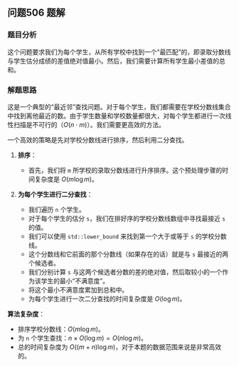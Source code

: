 ## 问题506 题解

### 题目分析

这个问题要求我们为每个学生，从所有学校中找到一个“最匹配”的，即录取分数线与学生估分成绩的差值绝对值最小。然后，我们需要计算所有学生最小差值的总和。

### 解题思路

这是一个典型的“最近邻”查找问题。对于每个学生，我们都需要在学校分数线集合中找到离他最近的数。由于学生数量和学校数量都很大，对每个学生都进行一次线性扫描是不可行的（$O(n \cdot m)$）。我们需要更高效的方法。

一个高效的策略是先对学校分数线进行排序，然后利用二分查找。

1.  **排序**：
    -   首先，我们将 `m` 所学校的录取分数线进行升序排序。这个预处理步骤的时间复杂度是 $O(m \log m)$。

2.  **为每个学生进行二分查找**：
    -   我们遍历 `n` 个学生。
    -   对于每个学生的估分 `s`，我们在排好序的学校分数线数组中寻找最接近 `s` 的值。
    -   我们可以使用 `std::lower_bound` 来找到第一个大于或等于 `s` 的学校分数线。
    -   这个分数线和它前面的那个分数线（如果存在的话）就是与 `s` 最接近的两个候选者。
    -   我们分别计算 `s` 与这两个候选者分数的差的绝对值，然后取较小的一个作为该学生的最小“不满意度”。
    -   将这个最小不满意度累加到总和中。
    -   为每个学生进行一次二分查找的时间复杂度是 $O(\log m)$。

**算法复杂度**：
-   排序学校分数线：$O(m \log m)$。
-   为 `n` 个学生查找：$n \times O(\log m) = O(n \log m)$。
-   总的时间复杂度为 $O((m+n)\log m)$，对于本题的数据范围来说是非常高效的。
